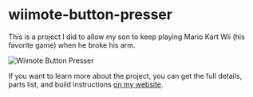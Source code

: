# wiimote-button-presser

This is a project I did to allow my son to keep playing Mario Kart Wii (his favorite game) when he broke his arm.

![Wiimote Button Presser](https://www.devmashup.com/content/images/2019/10/IMG_E2672-1.JPG)

If you want to learn more about the project, you can get the full details, parts list, and build instructions [on my website](https://www.devmashup.com/wiimote-button-presser/).


